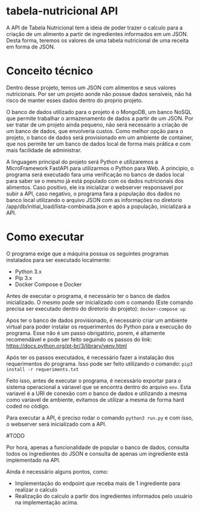 # tabela-nutricional API

A API de Tabela Nutricional tem a ideia de poder trazer o calculo para a criação
de um alimento a partir de ingredientes informados em um JSON. Desta forma, teremos
os valores de uma tabela nutricional de uma receita em forma de JSON.

# Conceito técnico

Dentro desse projeto, temos um JSON com alimentos e seus valores nutricionais.
Por ser um projeto aonde não possue dados sensíveis, não há risco de manter esses
dados dentro do proprio projeto.

O banco de dados utilizado para o projeto é o MongoDB, um banco NoSQL que permite
trabalhar o armazenamento de dados a partir de um JSON. Por ser tratar de um projeto
ainda pequeno, não será necessário a criação de um banco de dados, que envolveria custos.
Como melhor opção para o projeto, o banco de dados será provisionado em um ambiente
de container, que nos permite ter um banco de dados local de forma mais prática e com
mais facilidade de administrar.

A linguagem principal do projeto será Python e utilizaremos a MicroFramework FastAPI
para utilizarmos o Python para Web. A principio, o programa será executado fara uma
verificação no banco de dados local para saber se o mesmo já está populado com os dados
nutricionais dos alimentos. Caso positivo, ele ira inicializar o webserver responsavel por
subir a API, caso negativo, o programa fara a população dos dados no banco local utilizando
o arquivo JSON com as informações no diretorio /app/db/initial_load/lista-combinada.json e 
após a população, inicializará a API.

# Como executar

O programa exige que a máquina possua os seguintes programas instalados para ser executado localmente:

- Python 3.x
- Pip 3.x
- Docker Compose e Docker

Antes de executar o programa, é necessário ter o banco de dados inicializado. O mesmo pode ser
inicializado com o comando (Este comando precisa ser executado dentro do diretorio do projeto):
`docker-compose up`

Apos ter o banco de dados provisionado, é necessário criar um ambiente virtual para poder instalar
os requerimentos do Python para a execução do programa. Esse não é um passo obrigatório, porem, é
altamente recomendável e pode ser feito seguindo os passos do link: https://docs.python.org/pt-br/3/library/venv.html

Após ter os passos executados, é necessário fazer a instalação dos requerimentos do programa. Isso pode
ser feito utilizando o comando: `pip3 install -r requeriments.txt`

Feito isso, antes de executar o programa, é necessário exportar para o sistema operacional a váriavel
que se encontra dentro do arquivo `env`. Esta variavel é a URI de conexão com o banco de dados e utilizando
a mesma como variavel de ambiente, evitamos de utilizar a mesma de forma hard coded no código.

Para executar a API, é preciso rodar o comando `python3 run.py` e com isso, o webserver será inicializado com
a API.

#TODO

Por hora, apenas a funcionalidade de popular o banco de dados, consulta todos os ingredientes do JSON
e consulta de apenas um ingrediente está implementado na API.

Ainda é necessário alguns pontos, como:

- Implementação do endpoint que receba mais de 1 ingrediente para realizar o calculo
- Realização do calculo a partir dos ingredientes informados pelo usuário na implementação acima.